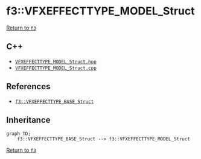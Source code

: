 # f3::VFXEFFECTTYPE_MODEL_Struct

[Return to `f3`](/docs/f3.md)

## C++

- [`VFXEFFECTTYPE_MODEL_Struct.hpp`](/c++/include/VFXEFFECTTYPE_MODEL_Struct.hpp)
- [`VFXEFFECTTYPE_MODEL_Struct.cpp`](/c++/source/VFXEFFECTTYPE_MODEL_Struct.cpp)

## References

- [`f3::VFXEFFECTTYPE_BASE_Struct`](/docs/f3/VFXEFFECTTYPE_BASE_Struct.md)

## Inheritance

```mermaid
graph TD;
    f3::VFXEFFECTTYPE_BASE_Struct --> f3::VFXEFFECTTYPE_MODEL_Struct
```

[Return to `f3`](/docs/f3.md)